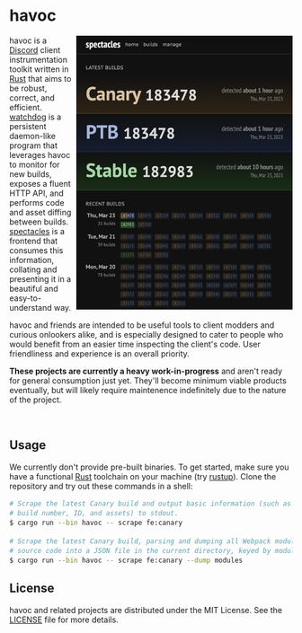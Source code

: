 # havoc

<img src="./docs/spectacles_67d10e6_uncollapsed.jpg" align="right" width=385>

havoc is a [Discord] client instrumentation toolkit written in [Rust] that aims
to be robust, correct, and efficient. [watchdog] is a persistent daemon-like
program that leverages havoc to monitor for new builds, exposes a fluent HTTP
API, and performs code and asset diffing between builds. [spectacles] is a
frontend that consumes this information, collating and presenting it in a
beautiful and easy-to-understand way.

havoc and friends are intended to be useful tools to client modders and curious
onlookers alike, and is especially designed to cater to people who would benefit
from an easier time inspecting the client's code. User friendliness and
experience is an overall priority.

**These projects are currently a heavy work-in-progress** and aren't ready for
general consumption just yet. They'll become minimum viable products eventually,
but will likely require maintenence indefinitely due to the nature of the
project.

[rust]: https://www.rust-lang.org
[watchdog]: /crates/watchdog
[spectacles]: /spectacles
[discord]: https://discord.com

<br clear="both">

## Usage

We currently don't provide pre-built binaries. To get started, make sure you
have a functional [Rust] toolchain on your machine (try [rustup]). Clone the
repository and try out these commands in a shell:

[rustup]: https://rustup.rs

```sh
# Scrape the latest Canary build and output basic information (such as the
# build number, ID, and assets) to stdout.
$ cargo run --bin havoc -- scrape fe:canary

# Scrape the latest Canary build, parsing and dumping all Webpack modules'
# source code into a JSON file in the current directory, keyed by module ID.
$ cargo run --bin havoc -- scrape fe:canary --dump modules
```

## License

havoc and related projects are distributed under the MIT License. See the
[LICENSE](LICENSE) file for more details.
